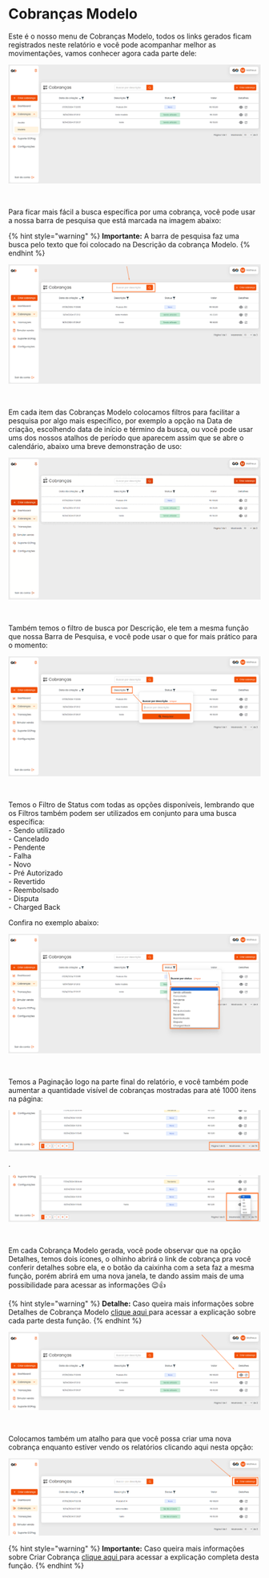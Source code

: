 # Cobranças Modelo


<p>Este é o nosso menu de Cobranças Modelo, todos os links gerados ficam registrados neste relatório e você pode acompanhar melhor as movimentações, vamos conhecer agora cada parte dele:</p>

![cobrancas_menu_modelo](/assets/prints/cobrancas_menu_modelo.png)

<br>

<p>Para ficar mais fácil a busca específica por uma cobrança, você pode usar a nossa barra de pesquisa que está marcada na imagem abaixo:</p>

{% hint style="warning" %}
**Importante:**  A barra de pesquisa faz uma busca pelo texto que foi colocado na Descrição da cobrança Modelo.
{% endhint %}

![cobrancas_menu_modelo_barra_pesquisa](/assets/prints/cobrancas_menu_modelo_barra_pesquisa.png)

<br>

<p>Em cada item das Cobranças Modelo colocamos filtros para facilitar a pesquisa por algo mais específico, por exemplo a opção na Data de criação, escolhendo data de início e término da busca, ou você pode usar ums dos nossos atalhos de período que aparecem assim que se abre o calendário, abaixo uma breve demonstração de uso:</p>

![cobrancas_menu_modelo_filtro_data_criacao](/assets/prints/cobrancas_menu_modelo_filtro_data_criacao.gif)

<br>

<p>Também temos o filtro de busca por Descrição, ele tem a mesma função que nossa Barra de Pesquisa, e você pode usar o que for mais prático para o momento:</p>

![cobrancas_menu_modelo_filtro_descricao](/assets/prints/cobrancas_menu_modelo_filtro_descricao.png)

<br>

<!--- Neste parte abaixo eu tirei duvida com o Filipe, e ele me informou que farão alteração no menu dropdown alterando o nome PAGO para SENDO UTILIZADO, para não confundir os clientes --->

<p>Temos o Filtro de Status com todas as opções disponíveis, lembrando que os Filtros também podem ser utilizados em conjunto para uma busca específica:<br>
 - Sendo utilizado<br>
 - Cancelado<br>
 - Pendente<br>
 - Falha<br>
 - Novo<br>
 - Pré Autorizado<br>
 - Revertido<br>
 - Reembolsado<br>
 - Disputa<br>
 - Charged Back<br>

 Confira no exemplo abaixo:</p>

![cobrancas_menu_modelo_filtro_status](/assets/prints/cobrancas_menu_modelo_filtro_status.png)

<br>

<p>Temos a Paginação logo na parte final do relatório, e você também pode aumentar a quantidade visível de cobranças mostradas para até 1000 itens na página:</p>

![cobrancas_menu_modelo_paginacao_1](/assets/prints/cobrancas_menu_avulsa_paginacao.png)
<p>.</p>

![cobrancas_menu_modelo_paginacao_2](/assets/prints/cobrancas_menu_avulsa_paginacao_2.png)

<br>

<p>Em cada Cobrança Modelo gerada, você pode observar que na opção Detalhes, temos dois ícones, o olhinho abrirá o link de cobrança pra você conferir detalhes sobre ela, e o botão da caixinha com a seta faz a mesma função, porém abrirá em uma nova janela, te dando assim mais de uma possibilidade para acessar as informações 😉👍</p>

{% hint style="warning" %}
**Detalhe:** Caso queira mais informações sobre Detalhes de Cobrança Modelo [clique aqui ](https://docs.gopag.com.br/criar_cobranca/link_cobranca/link_cobranca_modelo) para acessar a explicação sobre cada parte desta função.
{% endhint %}

![cobrancas_menu_modelo_detalhes_cobranca](/assets/prints/cobrancas_menu_modelo_detalhes_cobranca.png)

<br>

<p>Colocamos também um atalho para que você possa criar uma nova cobrança enquanto estiver vendo os relatórios clicando aqui nesta opção:</p>

![cobrancas_menu_modelo_criar_cobranca](/assets/prints/cobrancas_menu_modelo_criar_cobranca.png)

{% hint style="warning" %}
**Importante:** Caso queira mais informações sobre Criar Cobrança [clique aqui ](https://docs.gopag.com.br/criar_cobranca) para acessar a explicação completa desta função.
{% endhint %}